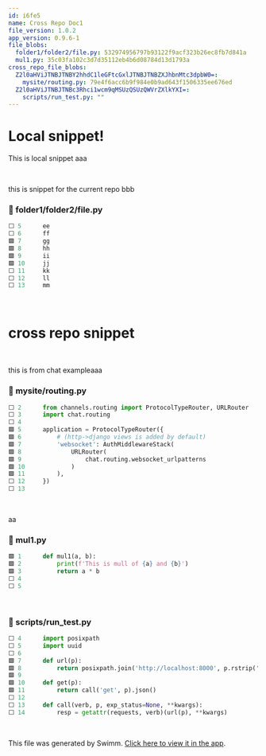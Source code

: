 ```yaml
---
id: i6fe5
name: Cross Repo Doc1
file_version: 1.0.2
app_version: 0.9.6-1
file_blobs:
  folder1/folder2/file.py: 532974956797b93122f9acf323b26ec8fb7d841a
  mul1.py: 35c03fa102c3d7d35112eb4b6d08784d13d1793a
cross_repo_file_blobs:
  Z2l0aHViJTNBJTNBY2hhdC1leGFtcGxlJTNBJTNBZXJhbnMtc3dpbW0=:
    mysite/routing.py: 79e4f6acc6b9f984e0b9ad643f1506335ee676ed
  Z2l0aHViJTNBJTNBc3Rhci1wcm9qMSUzQSUzQWVrZXlkYXI=:
    scripts/run_test.py: ""
---
```


# Local snippet!

This is local snippet aaa




<br/>

this is snippet for the current repo bbb
<!-- NOTE-swimm-snippet: the lines below link your snippet to Swimm -->
### 📄 folder1/folder2/file.py
```python
⬜ 5      ee
⬜ 6      ff
🟩 7      gg
🟩 8      hh
🟩 9      ii
🟩 10     jj
⬜ 11     kk
⬜ 12     ll
⬜ 13     mm
```

<br/>

# cross repo snippet




<br/>

this is from chat exampleaaa
<!-- NOTE-swimm-snippet: the lines below link your snippet to Swimm -->
<!-- NOTE-swimm-repo ::Z2l0aHViJTNBJTNBY2hhdC1leGFtcGxlJTNBJTNBZXJhbnMtc3dpbW0=:: -->
### 📄 mysite/routing.py
```python
⬜ 2      from channels.routing import ProtocolTypeRouter, URLRouter
⬜ 3      import chat.routing
⬜ 4      
🟩 5      application = ProtocolTypeRouter({
🟩 6          # (http->django views is added by default)
🟩 7          'websocket': AuthMiddlewareStack(
🟩 8              URLRouter(
🟩 9                  chat.routing.websocket_urlpatterns
🟩 10             )
🟩 11         ),
⬜ 12     })
⬜ 13     
```

<br/>

aa
<!-- NOTE-swimm-snippet: the lines below link your snippet to Swimm -->
### 📄 mul1.py
```python
🟩 1      def mul1(a, b):
🟩 2          print(f'This is mull of {a} and {b}')
🟩 3          return a * b
⬜ 4      
⬜ 5      
```

<br/>



<!-- NOTE-swimm-snippet: the lines below link your snippet to Swimm -->
<!-- NOTE-swimm-repo ::Z2l0aHViJTNBJTNBc3Rhci1wcm9qMSUzQSUzQWVrZXlkYXI=:: -->
### 📄 scripts/run_test.py
```python
⬜ 4      import posixpath
⬜ 5      import uuid
⬜ 6      
🟩 7      def url(p):
🟩 8          return posixpath.join('http://localhost:8000', p.rstrip('/'))
🟩 9      
🟩 10     def get(p):
🟩 11         return call('get', p).json()
⬜ 12     
⬜ 13     def call(verb, p, exp_status=None, **kwargs):
⬜ 14         resp = getattr(requests, verb)(url(p), **kwargs)
```

<br/>

This file was generated by Swimm. [Click here to view it in the app](http://localhost:5000/repos/Z2l0aHViJTNBJTNBdDElM0ElM0FlcmFuLXN3aW1t/docs/i6fe5).